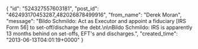  {
   "id": "524327557603181",
   "post_id": "462493170453287_482026878499916",
   "from_name": "Derek Moran",
   "message": "Bildo Schmildo: Act as Executor and appoint a fiduciary [IRS Form 56] to set-off/discharge the debt.\n\nBildo Schmildo: IRS is apparently 13 months behind on set-offs, EFT's and discharges.",
   "created_time": "2013-06-13T04:01:19+0000"
 }
